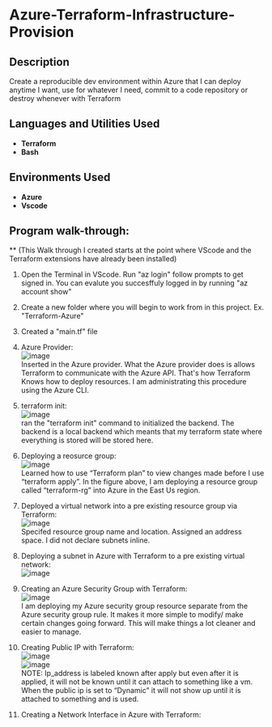 <h1>Azure-Terraform-Infrastructure-Provision</h1>

 

<h2>Description</h2>
Create a reproducible dev environment within Azure that I can deploy anytime I want, use for whatever I need, commit to a code repository or destroy whenever with Terraform
<br />


<h2>Languages and Utilities Used</h2>
 
- <b>Terraform</b>
- <b>Bash</b>

<h2>Environments Used </h2>

- <b>Azure</b> 
- <b>Vscode</b>

<h2>Program walk-through:</h2>

** (This Walk through I created starts at the point where VScode and the Terraform extensions have already been installed)
 
 1. Open the Terminal in VScode. Run "az login" follow prompts to get signed in. You can evalute you succesffuly logged in by running "az account show"
 2. Create a new folder where you will begin to work from in this project. Ex. "Terraform-Azure"

 3. Created a "main.tf" file
 
 
 4. Azure Provider: <br/>
 ![image](https://github.com/Corey-Solomon/Azure-Terraform-Infrastructure-Provision/assets/117605112/33846668-fd59-4b73-95fa-870117ddb3ed) <br/>
Inserted in the Azure provider. What the Azure provider does is allows Terraform to communicate with the Azure API. That's how Terraform Knows how to deploy resources. I am administrating this procedure using the Azure CLI.


5. terraform init: <br/>
![image](https://github.com/Corey-Solomon/Azure-Terraform-Infrastructure-Provision/assets/117605112/c22bf242-b71b-49f2-8855-56ba0a3489b7) <br/>
ran the "terraform init" command to initialized the backend. The backend is a local backend which meants that my terraform state where everything is stored will be stored here.



6. Deploying a reosurce group: <br/>
![image](https://github.com/Corey-Solomon/Azure-Terraform-Infrastructure-Provision/assets/117605112/cbed0c57-1a9c-4317-9e4c-1f9dffd2476e) <br/>
Learned how to use “Terraform plan” to view changes made before I use “terraform apply”. In the figure above, I am deploying a resource group called “terraform-rg” into Azure in the East Us region. 



7. Deployed a virtual network into a pre existing resource group via Terraform: <br/>
 ![image](https://github.com/Corey-Solomon/Azure-Terraform-Infrastructure-Provision/assets/117605112/ea32e116-5d50-445c-a247-44f20bdd486e) <br/>
 Specifed resource group name and location. Assigned an address space. I did not declare subnets inline.
 
 
8. Deploying a subnet in Azure with Terraform to a pre existing virtual network: <br/>
 ![image](https://github.com/Corey-Solomon/Azure-Terraform-Infrastructure-Provision/assets/117605112/a3f25c25-d24a-435d-a140-4ee2bbf8378b) <br/>
 
 
 9. Creating an Azure Security Group with Terraform: <br/>
  ![image](https://github.com/Corey-Solomon/Azure-Terraform-Infrastructure-Provision/assets/117605112/292e204e-5908-4e16-a61e-ba6b9290c87f) <br/>
  I am deploying my Azure security group resource separate from the Azure security group rule. It makes it more simple to modify/ make certain changes going   forward. This will make things a lot cleaner and easier to manage.
  
  
 10. Creating Public IP with Terraform: <br/>
   ![image](https://github.com/Corey-Solomon/Azure-Terraform-Infrastructure-Provision/assets/117605112/cafa5cea-2bf4-4a1c-8d96-750d148d862a) <br/>
   ![image](https://github.com/Corey-Solomon/Azure-Terraform-Infrastructure-Provision/assets/117605112/4d602c97-dd38-4db2-830f-a69bfa368e9f) <br/>
   NOTE: Ip_address is labeled known after apply but even after it is applied, it will not be known until it can attach to something like a vm. When the public ip is set to “Dynamic” it will not show up until it is attached to something and is used.


  



 11. Creating a Network Interface in Azure with Terraform: <br/>
 




















<!--
 ```diff
- text in red
+ text in green
! text in orange
# text in gray
@@ text in purple (and bold)@@
```
--!>
